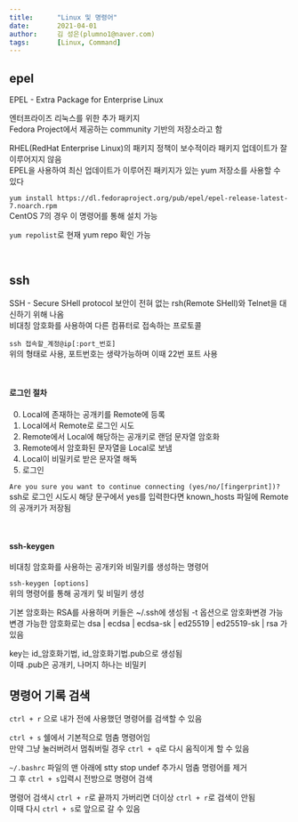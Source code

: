```yaml
---
title:      "Linux 및 명령어"
date:       2021-04-01
author:     김 성은(plumno1@naver.com)
tags:       [Linux, Command]
---
```

## epel

EPEL - Extra Package for Enterprise Linux    

엔터프라이즈 리눅스를 위한 추가 패키지   
Fedora Project에서 제공하는 community 기반의 저장소라고 함

RHEL(RedHat Enterprise Linux)의 패키지 정책이 보수적이라 패키지 업데이트가 잘 이루어지지 않음   
EPEL을 사용하여 최신 업데이트가 이루어진 패키지가 있는 yum 저장소를 사용할 수 있다

`yum install https://dl.fedoraproject.org/pub/epel/epel-release-latest-7.noarch.rpm`   
CentOS 7의 경우 이 명령어를 통해 설치 가능

`yum repolist`로 현재 yum repo 확인 가능

&nbsp;

## ssh

SSH - Secure SHell protocol
보안이 전혀 없는 rsh(Remote SHell)와 Telnet을 대신하기 위해 나옴   
비대칭 암호화를 사용하여 다른 컴퓨터로 접속하는 프로토콜   

`ssh 접속할_계정@ip[:port_번호]`   
위의 형태로 사용, 포트번호는 생략가능하며 이때 22번 포트 사용   
  
&nbsp;

#### 로그인 절차

0. Local에 존재하는 공개키를 Remote에 등록   
1. Local에서 Remote로 로그인 시도  
2. Remote에서 Local에 해당하는 공개키로 랜덤 문자열 암호화  
3. Remote에서 암호화된 문자열을 Local로 보냄  
4. Local이 비밀키로 받은 문자열 해독  
5. 로그인   

`Are you sure you want to continue connecting (yes/no/[fingerprint])?`  
ssh로 로그인 시도시 해당 문구에서 yes를 입력한다면 known_hosts 파일에 Remote의 공개키가 저장됨

&nbsp;

#### ssh-keygen

비대칭 암호화를 사용하는 공개키와 비밀키를 생성하는 명령어  

`ssh-keygen [options]`  
위의 명령어를 통해 공개키 및 비밀키 생성  
   
기본 암호화는 RSA를 사용하며 키들은 ~/.ssh에 생성됨
-t 옵션으로 암호화변경 가능  
변경 가능한 암호화로는 dsa | ecdsa | ecdsa-sk | ed25519 | ed25519-sk | rsa 가 있음

key는 id_암호화기법, id_암호화기법.pub으로 생성됨  
이때 .pub은 공개키, 나머지 하나는 비밀키  

## 명령어 기록 검색

`ctrl + r` 으로 내가 전에 사용했던 명령어를 검색할 수 있음  
  
`ctrl + s` 쉘에서 기본적으로 멈춤 명령어임  
만약 그냥 눌러버려서 멈춰버릴 경우 `ctrl + q`로 다시 움직이게 할 수 있음  
  
`~/.bashrc` 파일의 맨 아래에 stty stop undef 추가시 멈춤 명령어를 제거  
그 후 `ctrl + s`입력시 전방으로 명령어 검색  
  
명령어 검색시 `ctrl + r`로 끝까지 가버리면 더이상 `ctrl + r`로 검색이 안됨  
이때 다시 `ctrl + s`로 앞으로 갈 수 있음  
  
&nbsp;
